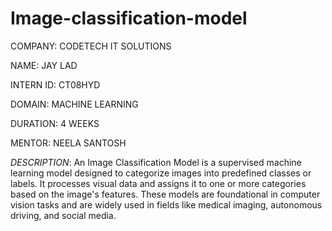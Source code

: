 # Image-classification-model
COMPANY: CODETECH IT SOLUTIONS

NAME: JAY LAD

INTERN ID: CT08HYD

DOMAIN: MACHINE LEARNING

DURATION: 4 WEEKS

MENTOR: NEELA SANTOSH

*DESCRIPTION*: An Image Classification Model is a supervised machine learning model designed to categorize images into predefined classes or labels. It processes visual data and assigns it to one or more categories based on the image's features. These models are foundational in computer vision tasks and are widely used in fields like medical imaging, autonomous driving, and social media.
